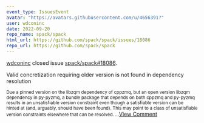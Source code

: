 ```yaml
---
event_type: IssuesEvent
avatar: "https://avatars.githubusercontent.com/u/4656391?"
user: wdconinc
date: 2022-09-20
repo_name: spack/spack
html_url: https://github.com/spack/spack/issues/18086
repo_url: https://github.com/spack/spack
---
```


<a href='https://github.com/wdconinc' target='_blank'>wdconinc</a> closed issue <a href='https://github.com/spack/spack/issues/18086' target='_blank'>spack/spack#18086</a>.

<p>Valid concretization requiring older version is not found in dependency resolution</p><small>Due a pinned version on the libzqm dependency of cppzmq, but an open version libzqm dependency in py-pyzmq, a bundle package that depends on both cppzmq and py-pyzmq results in an unsatisfiable version constraint even though a satisfiable version can be hinted at (and, arguably, should have been found). This may point to a class of unsatisfiable version constraints elsewhere that can be resolved....</small><a href='https://github.com/spack/spack/issues/18086' target='_blank'>View Comment</a>